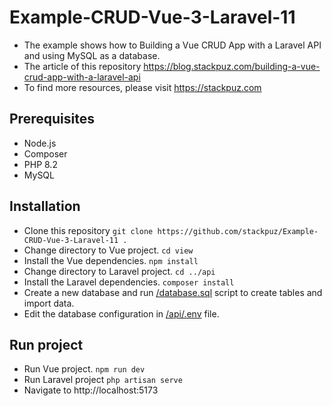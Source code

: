 # Example-CRUD-Vue-3-Laravel-11
- The example shows how to Building a Vue CRUD App with a Laravel API and using MySQL as a database.
- The article of this repository https://blog.stackpuz.com/building-a-vue-crud-app-with-a-laravel-api
- To find more resources, please visit https://stackpuz.com

## Prerequisites
- Node.js
- Composer
- PHP 8.2
- MySQL

## Installation
- Clone this repository `git clone https://github.com/stackpuz/Example-CRUD-Vue-3-Laravel-11 .`
- Change directory to Vue project. `cd view`
- Install the Vue dependencies. `npm install`
- Change directory to Laravel project. `cd ../api`
- Install the Laravel dependencies. `composer install`
- Create a new database and run [/database.sql](/database.sql) script to create tables and import data.
- Edit the database configuration in [/api/.env](/api/.env) file.

## Run project

- Run Vue project. `npm run dev`
- Run Laravel project `php artisan serve`
- Navigate to http://localhost:5173